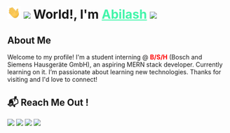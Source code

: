 <!---HEADER--->
<h1> <img src="https://raw.githubusercontent.com/ABSphreak/ABSphreak/master/gifs/Hi.gif" width="30px"> <img src="https://media.giphy.com/media/Lpnun3kJinrVRGmi8a/giphy.gif" width=100>  World!, I'm <a href="https://github.com/Abilashjoel" style="color:#42f5aa">Abilash</a> <img src="https://learncodeonline.in/mascot.png" width="45px"></h1>
<!---HEADER--->

<!--About me--->

<H2>About Me </H2>
<p>Welcome to my profile! I'm a student interning @ <B STYLE="COLOR:RED">B/S/H</B> (Bosch and Siemens Hausgeräte GmbH), an aspiring MERN stack developer. Currently learning on it. I’m passionate about learning new technologies. Thanks for visiting and I'd  love to connect! </p>

<!--About me--->

<h2>📬 Reach Me Out !</h2>

<img src="https://img.icons8.com/color/48/000000/gmail--v2.png" width=35/>
<img src="https://img.icons8.com/fluent/48/000000/linkedin.png" width=35/>
<img src="https://img.icons8.com/fluent/48/000000/instagram-new.png" width=35/>
<img src="https://img.icons8.com/nolan/64/github.png" width=35/>
